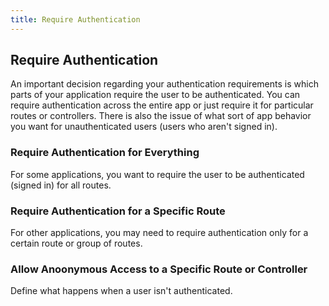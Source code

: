 ```yaml
---
title: Require Authentication
---
```

## Require Authentication

An important decision regarding your authentication requirements is which parts of your application require the user to be authenticated. You can require authentication across the entire app or just require it for particular routes or controllers. There is also the issue of what sort of app behavior you want for unauthenticated users (users who aren't signed in).

### Require Authentication for Everything

For some applications, you want to require the user to be authenticated (signed in) for all routes.

<StackSelector snippet="reqautheverything"/>

### Require Authentication for a Specific Route

For other applications, you may need to require authentication only for a certain route or group of routes.

<StackSelector snippet="reqauthspecific"/>

### Allow Anoonymous Access to a Specific Route or Controller

Define what happens when a user isn't authenticated.

<StackSelector snippet="allowanon"/>


